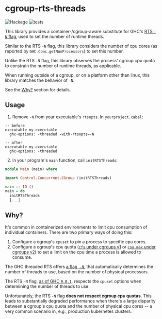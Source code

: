 # cgroup-rts-threads

![Hackage](https://img.shields.io/hackage/v/cgroup-rts-threads)
![tests](https://github.com/cnr/cgroup-rts-threads/actions/workflows/tests.yml/badge.svg)

This library provides a container-/cgroup-aware substitute for GHC's [RTS `-N` flag][rts-n], used to set the number of runtime threads.

Similar to the RTS `-N` flag, this library considers the number of cpu cores (as reported by `GHC.Conc.getNumProcessors`) to set this number.

Unlike the RTS `-N` flag, this library observes the process' cgroup cpu quota to constrain the number of runtime threads, as applicable.

When running outside of a cgroup, or on a platform other than linux, this library matches the behavior of `-N`.

See the [Why?](#why) section for details.

## Usage

1. Remove `-N` from your executable's `rtsopts`. In `yourproject.cabal`:

```cabal-config
-- before
executable my-executable
  ghc-options: -threaded -with-rtsopts=-N

-- after
executable my-executable
  ghc-options: -threaded
```

2. In your program's `main` function, call `initRTSThreads`:

```haskell
module Main (main) where

import Control.Concurrent.CGroup (initRTSThreads)

main :: IO ()
main = do
  initRTSThreads
  [...]
```

## Why?

It's common in containerized environments to limit cpu consumption of individual containers. There are two primary ways of doing this:

1. Configure a cgroup's `cpuset` to pin a process to specific cpu cores.
2. Configure a cgroup's cpu quota ([`cfs` under cgroups v1][cgroup-quota-v1] or [`cpu.max` under cgroups v2][cgroup-quota-v2]) to set a limit on the cpu time a process is allowed to consume.

The GHC threaded RTS offers [a flag, `-N`,][rts-n] that automatically determines the number of threads to use, based on the number of physical processors.

The RTS `-N` flag, [as of GHC `9.0.1`][cpuset-commit], respects the `cpuset` options when determining the number of threads to use.

Unfortunately, the RTS `-N` flag **does not respect cgroup cpu quotas**. This leads to substantially degraded performance when there's a large disparity between a cgroup's cpu quota and the number of physical cpu cores -- a very common scenario in, e.g., production kubernetes clusters.

[cpuset-commit]: https://gitlab.haskell.org/ghc/ghc/-/commit/4413828b7c507872c56719fb8920e1c2322830f8
[rts-n]: https://downloads.haskell.org/~ghc/9.0.1/docs/html/users_guide/using-concurrent.html#rts-options-for-smp-parallelism
[cgroup-quota-v1]: https://www.kernel.org/doc/html/latest/scheduler/sched-bwc.html#management
[cgroup-quota-v2]: https://www.kernel.org/doc/html/latest/admin-guide/cgroup-v2.html#cpu-interface-files
